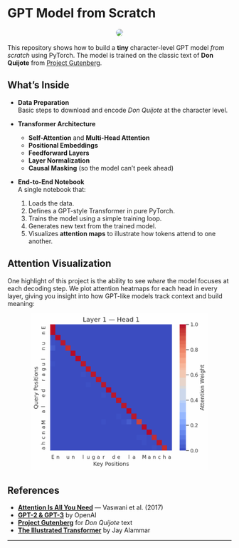 # **GPT Model from Scratch**

<p align="center">
  <img src="https://cdn.prod.website-files.com/649d5f7142f0800f8b55fbaa/64b57a26c8883a951510224e_641351aeefc0453800d820ec_co.gif" width="500" style="border-radius: 15px;" />
</p>

This repository shows how to build a **tiny** character-level GPT model *from scratch* using PyTorch. The model is trained on the classic text of **Don Quijote** from [Project Gutenberg](https://www.gutenberg.org/ebooks/2000).

## **What’s Inside**
- **Data Preparation**  
  Basic steps to download and encode *Don Quijote* at the character level.
  
- **Transformer Architecture**  
  - **Self-Attention** and **Multi-Head Attention**  
  - **Positional Embeddings**  
  - **Feedforward Layers**  
  - **Layer Normalization**  
  - **Causal Masking** (so the model can’t peek ahead)
  
- **End-to-End Notebook**  
  A single notebook that:
  1. Loads the data.  
  2. Defines a GPT-style Transformer in pure PyTorch.  
  3. Trains the model using a simple training loop.  
  4. Generates new text from the trained model.  
  5. Visualizes **attention maps** to illustrate how tokens attend to one another.

## **Attention Visualization**

One highlight of this project is the ability to see *where* the model focuses at each decoding step. We plot attention heatmaps for each head in every layer, giving you insight into how GPT-like models track context and build meaning:

<p align="center">
  <img src="attention_visualization.gif" width="400" />
</p>


## **References**
- [**Attention Is All You Need**](https://arxiv.org/abs/1706.03762) — Vaswani et al. (2017)  
- [**GPT-2 & GPT-3**](https://openai.com/research) by OpenAI  
- [**Project Gutenberg**](https://www.gutenberg.org/ebooks/2000) for *Don Quijote* text  
- [**The Illustrated Transformer**](http://jalammar.github.io/illustrated-transformer/) by Jay Alammar  

---
